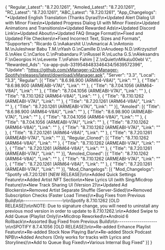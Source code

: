 {
	"Regular_Latest": "8.7.20.1261",
	"Amoled_Latest": "8.7.20.1261",
	"RC_Latest": "8.7.20.1261",
	"ABC_Latest": "8.7.20.1261",
	"App_Changelogs": "•Updated English Translation (Thanks Dyras!)\n•Updated Alert Dialog UI with Minor Fixes\n•Updated Progress Dialog UI with Minor Fixes\n•Updated Animations and Transitions\n•Updated Rewarded Ads\n•Updated Discord Link\n•Updated About\n•Updated FAQ (Image Format)\n•Fixed and Updated File Checkers\n•Fixed Incorrect Text, Sizes and Formats",
	"Supporters": "Ricardo G.\nAakarshit U.\nAmaricai A.\nAntonio M.\nJuleshwar Babu T.M.\nYash G.\nCamille D.\nAnudeep N.D.\nKrzysztof S.\nAlex C.\nCarlos C.\nPrabandaru P.\nRussel R.\nLucha G.S.\nAleksandrs F.\nGeorgios H.\nLevente T.\nFahim Fahim | Z.\nQuiet\nMika\u00ebl V.",
	"Rewarded_Ads": "ca-app-pub-3319548483346434/5639572396",
	"Update": "https://github.com/xManager-v2/xManager-Spotify/releases/latest/download/xManager.apk",
	"Server": "3.3",
	"Local": "3.3",
	"Regular": [{
		"Title": "8.6.98.900 (ARM64-V8A)",
		"Link": ""
	}, {
		"Title": "8.6.98.900 (ARMEABI-V7A)",
		"Link": ""
	}, {
		"Title": "8.7.04.1056 (ARM64-V8A)",
		"Link": ""
	}, {
		"Title": "8.7.04.1056 (ARMEABI-V7A)",
		"Link": ""
	}, {
		"Title": "8.7.10.1262 (ARM64-V8A)",
		"Link": ""
	}, {
		"Title": "8.7.10.1262 (ARMEABI-V7A)",
		"Link": ""
	}, {
		"Title": "8.7.20.1261 (ARM64-V8A)",
		"Link": ""
	}, {
		"Title": "8.7.20.1261 (ARMEABI-V7A)",
		"Link": ""
	}],
	"Amoled": [{
		"Title": "8.6.98.900 (ARM64-V8A)",
		"Link": ""
	}, {
		"Title": "8.6.98.900 (ARMEABI-V7A)",
		"Link": ""
	}, {
		"Title": "8.7.04.1056 (ARM64-V8A)",
		"Link": ""
	}, {
		"Title": "8.7.04.1056 (ARMEABI-V7A)",
		"Link": ""
	}, {
		"Title": "8.7.10.1262 (ARM64-V8A)",
		"Link": ""
	}, {
		"Title": "8.7.10.1262 (ARMEABI-V7A)",
		"Link": ""
	}, {
		"Title": "8.7.20.1261 (ARM64-V8A)",
		"Link": ""
	}, {
		"Title": "8.7.20.1261 (ARMEABI-V7A)",
		"Link": ""
	}],
	"Regular_Cloned": [{
		"Title": "8.7.10.1262 (ARM64-V8A)",
		"Link": ""
	}, {
		"Title": "8.7.10.1262 (ARMEABI-V7A)",
		"Link": ""
	}, {
		"Title": "8.7.20.1261 (ARM64-V8A)",
		"Link": ""
	}, {
		"Title": "8.7.20.1261 (ARMEABI-V7A)",
		"Link": ""
	}],
	"Amoled_Cloned": [{
		"Title": "8.7.10.1262 (ARM64-V8A)",
		"Link": ""
	}, {
		"Title": "8.7.10.1262 (ARMEABI-V7A)",
		"Link": ""
	}, {
		"Title": "8.7.20.1261 (ARM64-V8A)",
		"Link": ""
	}, {
		"Title": "8.7.20.1261 (ARMEABI-V7A)",
		"Link": ""
	}],
	"Mod_Changelogs": [{
		"Mod_Changelogs": "Spotify v8.7.20.1261 [NEW RELEASE]\n\n•Added Quick Settings Feature\n•Added Artist NFT Section\n•New Lyrics UI (with Sing\/Micdrop Feature)\n•New Track Sharing UI (Version 2)\n•Updated Ad Blockers\n•Removed Artist Separate Shuffle (Server-Sided)\n•Removed Subscription Checks (Faster Load Times)\n•Bug Fixes from Previous Build\n\n--------------------\n\nSpotify 8.7.10.1262 [OLD RELEASE]\n\nNOTE: Due to signature change, you will need to uninstall any previous mod version in order to update to 8.7.10.1262.\n\n•Added Swipe to Add Queue (Playlist Only)\n•Micdrop Reworked\n•Android 6 Rollback\n•Assorted Bug Fixed from Previous Build\n\n--------------------\n\nSPOTIFY 8.7.4.1056 [OLD RELEASE]\n\n•Re-added Enhance Playlist Feature\n•Re-added Stock Now Playing Bar\n•Re-added Stock Podcast NPB\n•Added Anchors (Only works for tracks with Lyrics and Storylines)\n•Add to Queue Bug Fixed\n•Various Internal Bug Fixed"
	}]
}
